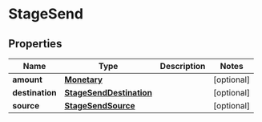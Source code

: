 

# StageSend


## Properties

| Name | Type | Description | Notes |
|------------ | ------------- | ------------- | -------------|
|**amount** | [**Monetary**](Monetary.md) |  |  [optional] |
|**destination** | [**StageSendDestination**](StageSendDestination.md) |  |  [optional] |
|**source** | [**StageSendSource**](StageSendSource.md) |  |  [optional] |



